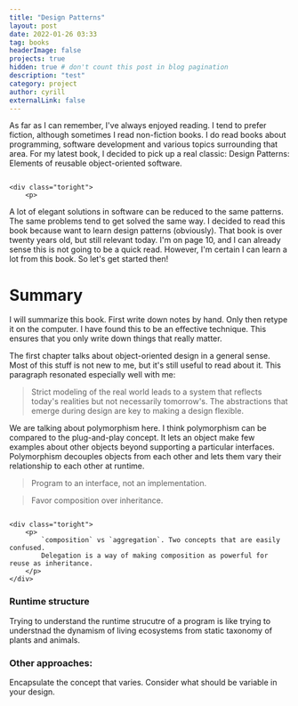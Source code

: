 ```yaml
---
title: "Design Patterns"
layout: post
date: 2022-01-26 03:33
tag: books
headerImage: false
projects: true
hidden: true # don't count this post in blog pagination
description: "test"
category: project
author: cyrill
externalLink: false
---
```


As far as I can remember, I've always enjoyed reading. I tend to prefer fiction, although sometimes I read non-fiction books. I do read books about programming, software development and various topics surrounding that area. For my latest book, I decided to pick up a real classic: Design Patterns: Elements of reusable object-oriented software.     


<div class="side-by-side">
    <div class="toleft">
        <img class="image" src="/assets/images/design_patterns.webp" alt="">
    </div>

    <div class="toright">
        <p>
A lot of elegant solutions in software can be reduced to the same patterns. The same problems tend to get solved the same way. 
I decided to read this book because want to learn design patterns (obviously). That book is over twenty years old, but still relevant today. 
I'm on page 10, and I can already sense this is not going to be a quick read. However, I'm certain I can learn a lot from this book. 
So let's get started then!</p>
    </div>
</div>

# Summary
I will summarize this book. First write down notes by hand. Only then retype it on the computer. I have found this to be an effective technique. This ensures that you only write down things that really matter.

The first chapter talks about object-oriented design in a general sense. Most of this stuff is not new to me, but it's still useful to read about it. 
This paragraph resonated especially well with me:
> Strict modeling of the real world leads to a system that reflects today's realities but not necessarily tomorrow's. The abstractions that emerge during design are key to making a design flexible. 

We are talking about polymorphism here. I think polymorphism can be compared to the plug-and-play concept. It lets an object make few examples about other objects beyond supporting a particular interfaces. Polymorphism decouples objects from each other and lets them vary their relationship to each other at runtime. 

> Program to an interface, not an implementation.

> Favor composition over inheritance. 

<div class="side-by-side">
    <div class="toleft">
        <img class="image" src="/assets/images/aggregation_composition.drawio.png.webp" alt="">
    </div>

    <div class="toright">
        <p>
            `composition` vs `aggregation`. Two concepts that are easily confused.
            Delegation is a way of making composition as powerful for reuse as inheritance. 
        </p>
    </div>
</div>

### Runtime structure
Trying to understand the runtime strucutre of a program is like trying to understnad the dynamism of living ecosystems from static taxonomy of plants and animals. 

### Other approaches:
Encapsulate the concept that varies. Consider what should be variable in your design. 